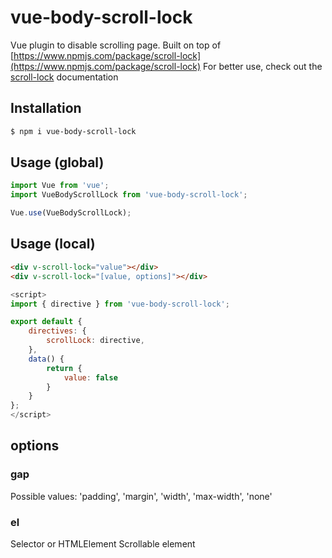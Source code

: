 # vue-body-scroll-lock

Vue plugin to disable scrolling page.
Built on top of [https://www.npmjs.com/package/scroll-lock](https://www.npmjs.com/package/scroll-lock)
For better use, check out the [scroll-lock](https://www.npmjs.com/package/scroll-lock) documentation

## Installation

```bash
$ npm i vue-body-scroll-lock
```

## Usage (global)

```js
import Vue from 'vue';
import VueBodyScrollLock from 'vue-body-scroll-lock';

Vue.use(VueBodyScrollLock);
```

## Usage (local)

```html
<div v-scroll-lock="value"></div>
<div v-scroll-lock="[value, options]"></div>
```

```js
<script>
import { directive } from 'vue-body-scroll-lock';

export default {
    directives: {
        scrollLock: directive,
    },
    data() {
        return {
            value: false
        }
    }
};
</script>
```

## options

### gap
Possible values: 'padding', 'margin', 'width', 'max-width', 'none'

### el
Selector or HTMLElement
Scrollable element

